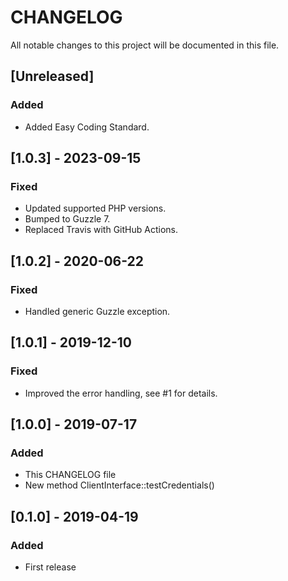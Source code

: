 # CHANGELOG

All notable changes to this project will be documented in this file.

## [Unreleased]

### Added

- Added Easy Coding Standard.

## [1.0.3] - 2023-09-15

### Fixed

- Updated supported PHP versions.
- Bumped to Guzzle 7.
- Replaced Travis with GitHub Actions.

## [1.0.2] - 2020-06-22

### Fixed

- Handled generic Guzzle exception.

## [1.0.1] - 2019-12-10

### Fixed

- Improved the error handling, see #1 for details.

## [1.0.0] - 2019-07-17

### Added

- This CHANGELOG file
- New method ClientInterface::testCredentials()

## [0.1.0] - 2019-04-19

### Added

- First release
